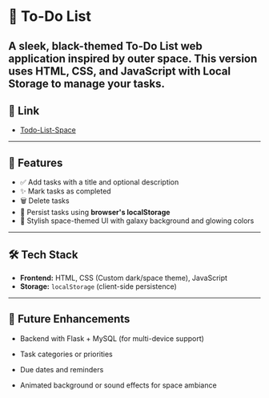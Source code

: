 # 🚀 To-Do List

A sleek, black-themed **To-Do List web application** inspired by outer space. This version uses **HTML, CSS, and JavaScript with Local Storage** to manage your tasks.
---

## 🔗 Link
- [Todo-List-Space](https://todo-list-space-varshayas-projects.vercel.app/)
---

## 🌌 Features

- ✅ Add tasks with a title and optional description
- ✨ Mark tasks as completed
- 🗑 Delete tasks
- 🧠 Persist tasks using **browser's localStorage**
- 🎨 Stylish space-themed UI with galaxy background and glowing colors

---

## 🛠 Tech Stack

- **Frontend:** HTML, CSS (Custom dark/space theme), JavaScript
- **Storage:** `localStorage` (client-side persistence)

---

## 🌠 Future Enhancements
- Backend with Flask + MySQL (for multi-device support)

- Task categories or priorities

- Due dates and reminders

- Animated background or sound effects for space ambiance


